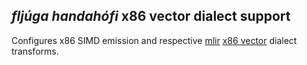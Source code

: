 ## *fljúga handahófi* x86 vector dialect support

Configures x86 SIMD emission and respective [mlir](https://mlir.llvm.org/) [x86 vector](https://mlir.llvm.org/docs/Dialects/X86Vector/) dialect transforms.